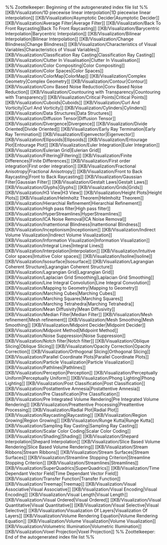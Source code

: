 %% Zoottelkeeper: Beginning of the autogenerated index file list  %%
 [[KB/Visualization/1D piecewise linear interpolation|1D piecewise linear interpolation]]
 [[KB/Visualization/Asymptotic Decider|Asymptotic Decider]]
 [[KB/Visualization/Average Filter|Average Filter]]
 [[KB/Visualization/Back To Front Raycasting|Back To Front Raycasting]]
 [[KB/Visualization/Barycentric Interpolation|Barycentric Interpolation]]
 [[KB/Visualization/Bilinear Interpolation|Bilinear Interpolation]]
 [[KB/Visualization/Change Blindness|Change Blindness]]
 [[KB/Visualization/Characteristics of Visual Variables|Characteristics of Visual Variables]]
 [[KB/Visualization/Classification Ray Casting|Classification Ray Casting]]
 [[KB/Visualization/Clutter In Visualisation|Clutter In Visualisation]]
 [[KB/Visualization/Color Compositing|Color Compositing]]
 [[KB/Visualization/Color Spaces|Color Spaces]]
 [[KB/Visualization/ColorMap|ColorMap]]
 [[KB/Visualization/Complex Geometry|Complex Geometry]]
 [[KB/Visualization/Contour|Contour]]
 [[KB/Visualization/Conv Based Noise Reduction|Conv Based Noise Reduction]]
 [[KB/Visualization/Countouring with Transparency|Countouring with Transparency]]
 [[KB/Visualization/Critical Points|Critical Points]]
 [[KB/Visualization/Cuboids|Cuboids]]
 [[KB/Visualization/Curl And Vorticity|Curl And Vorticity]]
 [[KB/Visualization/Cylinders|Cylinders]]
 [[KB/Visualization/Data Structures|Data Structures]]
 [[KB/Visualization/Diffusion Tensor|Diffusion Tensor]]
 [[KB/Visualization/Divergence|Divergence]]
 [[KB/Visualization/Divide Oriented|Divide Oriented]]
 [[KB/Visualization/Early Ray Termination|Early Ray Termination]]
 [[KB/Visualization/Eigenvector|Eigenvector]]
 [[KB/Visualization/Ellipsoids|Ellipsoids]]
 [[KB/Visualization/Entourage Plot|Entourage Plot]]
 [[KB/Visualization/Euler Integration|Euler Integration]]
 [[KB/Visualization/Eulerian Grid|Eulerian Grid]]
 [[KB/Visualization/Filtering|Filtering]]
 [[KB/Visualization/Finite Differences|Finite Differences]]
 [[KB/Visualization/First order integration|First order integration]]
 [[KB/Visualization/Fractional Anisotropy|Fractional Anisotropy]]
 [[KB/Visualization/Front to Back Raycasting|Front to Back Raycasting]]
 [[KB/Visualization/Gaussian Filter|Gaussian Filter]]
 [[KB/Visualization/Gestalt Laws|Gestalt Laws]]
 [[KB/Visualization/Glyphs|Glyphs]]
 [[KB/Visualization/Grids|Grids]]
 [[KB/Visualization/H3 View|H3 View]]
 [[KB/Visualization/Height Plots|Height Plots]]
 [[KB/Visualization/Helmholtz Theorem|Helmholtz Theorem]]
 [[KB/Visualization/Hierarchial Refinement|Hierarchial Refinement]]
 [[KB/Visualization/High pass filter|High pass filter]]
 [[KB/Visualization/HyperStreamlines|HyperStreamlines]]
 [[KB/Visualization/ICA Noise Removal|ICA Noise Removal]]
 [[KB/Visualization/Inattentional Blindness|Inattentional Blindness]]
 [[KB/Visualization/Inceptionism|Inceptionism]]
 [[KB/Visualization/Indirect Volume Visualization|Indirect Volume Visualization]]
 [[KB/Visualization/Information Visualization|Information Visualization]]
 [[KB/Visualization/Integral Lines|Integral Lines]]
 [[KB/Visualization/Interpolation|Interpolation]]
 [[KB/Visualization/Intuitive Color spaces|Intuitive Color spaces]]
 [[KB/Visualization/Isoline|Isoline]]
 [[KB/Visualization/Isosurface|Isosurface]]
 [[KB/Visualization/Lagrangian Coherent Structure|Lagrangian Coherent Structure]]
 [[KB/Visualization/Lagrangian Grid|Lagrangian Grid]]
 [[KB/Visualization/Laplacian Grid Smoothing|Laplacian Grid Smoothing]]
 [[KB/Visualization/Line Integral Convolution|Line Integral Convolution]]
 [[KB/Visualization/Mapping to Geometry|Mapping to Geometry]]
 [[KB/Visualization/Marching Cubes|Marching Cubes]]
 [[KB/Visualization/Marching Squares|Marching Squares]]
 [[KB/Visualization/Marching Tetrahedra|Marching Tetrahedra]]
 [[KB/Visualization/Mean Diffusivity|Mean Diffusivity]]
 [[KB/Visualization/Median Filter|Median Filter]]
 [[KB/Visualization/Mesh refinement|Mesh refinement]]
 [[KB/Visualization/Mesh Smoothing|Mesh Smoothing]]
 [[KB/Visualization/Midpoint Decider|Midpoint Decider]]
 [[KB/Visualization/Midpoint Method|Midpoint Method]]
 [[KB/Visualization/Noise Suppression|Noise Suppression]]
 [[KB/Visualization/Notch filter|Notch filter]]
 [[KB/Visualization/Oblique Slicing|Oblique Slicing]]
 [[KB/Visualization/Opacity Correction|Opacity Correction]]
 [[KB/Visualization/Orthogonal Slicing|Orthogonal Slicing]]
 [[KB/Visualization/Parallel Coordinate Plots|Parallel Coordinate Plots]]
 [[KB/Visualization/Particle Visualization|Particle Visualization]]
 [[KB/Visualization/Pathlines|Pathlines]]
 [[KB/Visualization/Perception|Perception]]
 [[KB/Visualization/Perceptually Uniform|Perceptually Uniform]]
 [[KB/Visualization/Phong Lighting|Phong Lighting]]
 [[KB/Visualization/Post Classification|Post Classification]]
 [[KB/Visualization/Postattentive Amnesia|Postattentive Amnesia]]
 [[KB/Visualization/Pre Classification|Pre Classification]]
 [[KB/Visualization/Pre Integrated Volume Rendering|Pre Integrated Volume Rendering]]
 [[KB/Visualization/Preattentive Processing|Preattentive Processing]]
 [[KB/Visualization/Radial Plot|Radial Plot]]
 [[KB/Visualization/Raycasting|Raycasting]]
 [[KB/Visualization/Region Growing|Region Growing]]
 [[KB/Visualization/Runge Kutta|Runge Kutta]]
 [[KB/Visualization/Sampling Ray Casting|Sampling Ray Casting]]
 [[KB/Visualization/Scalar Color Coding|Scalar Color Coding]]
 [[KB/Visualization/Shading|Shading]]
 [[KB/Visualization/Shepard Interpolation|Shepard Interpolation]]
 [[KB/Visualization/Slice Based Volume Rendering|Slice Based Volume Rendering]]
 [[KB/Visualization/Stream Ribbons|Stream Ribbons]]
 [[KB/Visualization/Stream Surfaces|Stream Surfaces]]
 [[KB/Visualization/Streamline Stopping Criterion|Streamline Stopping Criterion]]
 [[KB/Visualization/Streamlines|Streamlines]]
 [[KB/Visualization/SuperQuadrics|SuperQuadrics]]
 [[KB/Visualization/Time Dependant Vector Field|Time Dependant Vector Field]]
 [[KB/Visualization/Transfer Function|Transfer Function]]
 [[KB/Visualization/Treemap|Treemap]]
 [[KB/Visualization/Visual Associative|Visual Associative]]
 [[KB/Visualization/Visual Encoding|Visual Encoding]]
 [[KB/Visualization/Visual Length|Visual Length]]
 [[KB/Visualization/Visual Ordered|Visual Ordered]]
 [[KB/Visualization/Visual Quantitative|Visual Quantitative]]
 [[KB/Visualization/Visual Selective|Visual Selective]]
 [[KB/Visualization/Visualization Of Layers|Visualization Of Layers]]
 [[KB/Visualization/Volume Rendering Equation|Volume Rendering Equation]]
 [[KB/Visualization/Volume Visualization|Volume Visualization]]
 [[KB/Visualization/Volumetric Illumination|Volumetric Illumination]]
 [[KB/Visualization/Voxel Projection|Voxel Projection]]
%% Zoottelkeeper: End of the autogenerated index file list  %%
